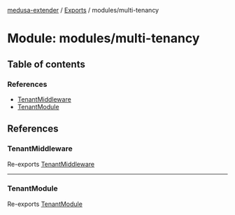 [medusa-extender](../README.md) / [Exports](../modules.md) / modules/multi-tenancy

# Module: modules/multi-tenancy

## Table of contents

### References

- [TenantMiddleware](modules_multi_tenancy.md#tenantmiddleware)
- [TenantModule](modules_multi_tenancy.md#tenantmodule)

## References

### TenantMiddleware

Re-exports [TenantMiddleware](../classes/modules_multi_tenancy_tenant_middleware.TenantMiddleware.md)

___

### TenantModule

Re-exports [TenantModule](../classes/modules_multi_tenancy_tenant_module.TenantModule.md)
